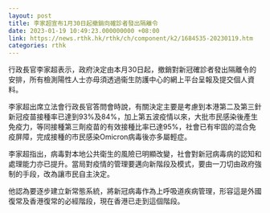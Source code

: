 ```yaml
---
layout: post
title: 李家超宣布1月30日起撤銷向確診者發出隔離令
date: 2023-01-19 10:49:23.000000000 +08:00
link: https://news.rthk.hk/rthk/ch/component/k2/1684535-20230119.htm
categories: rthk
---
```


行政長官李家超表示，政府決定由本月30日起，撤銷對新冠確診者發出隔離令的安排，所有檢測陽性人士亦毋須透過衞生防護中心的網上平台呈報及提交個人資料。

李家超出席立法會行政長官答問會時說，有關決定主要是考慮到本港第二及第三針新冠疫苗接種率已達到93%及84%，加上第五波疫情以來，大批市民感染後產生免疫力，等同接種第三劑疫苗的有效接種比率已達95%，社會已有牢固的混合免疫屏障，完成接種的市民感染Omicron病毒後亦多屬輕症。

李家超指出，病毒對本地公共衛生的風險已明顯改變，社會對新冠病毒病的認知和處理能力亦已提升。當局對疫情的管理要邁向新階段及模式，要由一刀切由政府強制的手段，改為讓市民自主決定。

他認為要逐步建立新常態系統，將新冠病毒作為上呼吸道疾病管理，形容這是外國復常及香港復常的必經階段，現在香港已走到這個階段。
